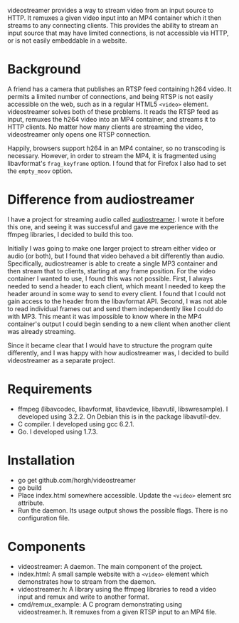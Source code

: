 videostreamer provides a way to stream video from an input source to HTTP. It
remuxes a given video input into an MP4 container which it then streams to any
connecting clients. This provides the ability to stream an input source that
may have limited connections, is not accessible via HTTP, or is not easily
embeddable in a website.


# Background
A friend has a camera that publishes an RTSP feed containing h264 video. It
permits a limited number of connections, and being RTSP is not easily
accessible on the web, such as in a regular HTML5 `<video>` element.
videostreamer solves both of these problems. It reads the RTSP feed as input,
remuxes the h264 video into an MP4 container, and streams it to HTTP clients.
No matter how many clients are streaming the video, videostreamer only opens
one RTSP connection.

Happily, browsers support h264 in an MP4 container, so no transcoding is
necessary. However, in order to stream the MP4, it is fragmented using
libavformat's `frag_keyframe` option. I found that for Firefox I also had to
set the `empty_moov` option.


# Difference from audiostreamer
I have a project for streaming audio called
[audiostreamer](https://github.com/horgh/audiostreamer). I wrote it before this
one, and seeing it was successful and gave me experience with the ffmpeg
libraries, I decided to build this too.

Initially I was going to make one larger project to stream either video or audio
(or both), but I found that video behaved a bit differently than audio.
Specifically, audiostreamer is able to create a single MP3 container and then
stream that to clients, starting at any frame position. For the video container
I wanted to use, I found this was not possible. First, I always needed to send
a header to each client, which meant I needed to keep the header around in some
way to send to every client. I found that I could not gain access to the header
from the libavformat API. Second, I was not able to read individual frames out
and send them independently like I could do with MP3. This meant it was
impossible to know where in the MP4 container's output I could begin sending to
a new client when another client was already streaming.

Since it became clear that I would have to structure the program quite
differently, and I was happy with how audiostreamer was, I decided to build
videostreamer as a separate project.


# Requirements
  * ffmpeg (libavcodec, libavformat, libavdevice, libavutil, libswresample). I
    developed using 3.2.2. On Debian this is in the package libavutil-dev.
  * C compiler. I developed using gcc 6.2.1.
  * Go. I developed using 1.7.3.


# Installation
  * go get github.com/horgh/videostreamer
  * go build
  * Place index.html somewhere accessible. Update the `<video>` element src
    attribute.
  * Run the daemon. Its usage output shows the possible flags. There is no
    configuration file.


# Components
  * videostreamer: A daemon. The main component of the project.
  * index.html: A small sample website with a `<video>` element which
    demonstrates how to stream from the daemon.
  * videostreamer.h: A library using the ffmpeg libraries to read a video input
    and remux and write to another format.
  * cmd/remux_example: A C program demonstrating using videostreamer.h. It
    remuxes from a given RTSP input to an MP4 file.
